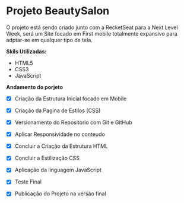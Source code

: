 # Projeto BeautySalon

O projeto está sendo criado junto com a RecketSeat para a Next Level Week, será um Site focado em First mobile totalmente expansivo para adptar-se em qualquer tipo de tela.

**Skils Utilizadas:**

* HTML5
* CSS3
* JavaScript

**Andamento do porjeto**

- [x] Criação da Estrutura Inicial focado em Mobile
- [x] Criação da Pagina de Estilos (CSS)
- [x] Versionamento do Repositorio com Git e GitHub
- [x] Aplicar Responsividade no conteudo
- [x] Concluir a Criação da Estrutura HTML
- [x] Concluir a Estilização CSS
- [x] Aplicação da linguagem JavaScript
- [x] Teste Final 
- [x] Publicação do Projeto na versão final

